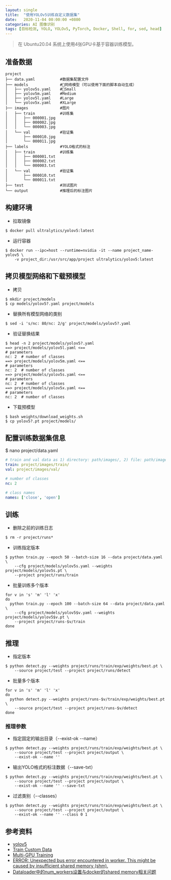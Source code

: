```yaml
---
layout: single
title:  "使用YOLOv5训练自定义数据集"
date:   2020-11-04 00:00:00 +0800
categories: AI 图像识别
tags: [目标检测, YOLO, YOLOv5, PyTorch, Docker, Shell, for, sed, head]
---
```


> 在 Ubuntu20.04 系统上使用4张GPU卡基于容器训练模型。

## 准备数据
```shell
project
├── data.yaml           #数据集配置文件
├── models              #网络模型（可以使用下面的脚本自动生成）
│   ├── yolov5s.yaml    #Small
│   ├── yolov5m.yaml    #Medium
│   ├── yolov5l.yaml    #Large
│   └── yolov5x.yaml    #XLarge
├── images              #图片
│   ├── train           #训练集
│   │   ├── 000001.jpg
│   │   ├── 000002.jpg
│   │   └── 000003.jpg
│   └── val             #验证集
│       ├── 000010.jpg
│       └── 000011.jpg
├── labels              #YOLO格式的标注
│   ├── train           #训练集
│   │   ├── 000001.txt
│   │   ├── 000002.txt
│   │   └── 000003.txt
│   └── val             #验证集
│       ├── 000010.txt
│       └── 000011.txt
├── test                #测试图片
└── output              #推理后的标注图片
```

## 构建环境
* 拉取镜像
```shell
$ docker pull ultralytics/yolov5:latest
```

* 运行容器
```shell
$ docker run --ipc=host --runtime=nvidia -it --name project_name-yolov5 \
    -v project_dir:/usr/src/app/project ultralytics/yolov5:latest
```

## 拷贝模型网络和下载预模型
* 拷贝
```shell
$ mkdir project/models
$ cp models/yolov5?.yaml project/models
```

* 替换所有模型网络的类别
```shell
$ sed -i 's/nc: 80/nc: 2/g' project/models/yolov5?.yaml
```

* 验证替换结果
```shell
$ head -n 2 project/models/yolov5?.yaml
==> project/models/yolov5l.yaml <==
# parameters
nc: 2  # number of classes
==> project/models/yolov5m.yaml <==
# parameters
nc: 2  # number of classes
==> project/models/yolov5s.yaml <==
# parameters
nc: 2  # number of classes
==> project/models/yolov5x.yaml <==
# parameters
nc: 2  # number of classes
```

* 下载预模型
```shell
$ bash weights/download_weights.sh
$ cp yolov5?.pt project/models/
```

## 配置训练数据集信息
$ nano project/data.yaml

```yaml
# train and val data as 1) directory: path/images/, 2) file: path/images.txt, or 3) list: [path1/images/, path2/images/]
train: project/images/train/
val: project/images/val/

# number of classes
nc: 2

# class names
names: ['close', 'open']
```

## 训练
* 删除之前的训练日志
```shell
$ rm -r project/runs*
```

* 训练指定版本
```shell
$ python train.py --epoch 50 --batch-size 16 --data project/data.yaml \
    --cfg project/models/yolov5s.yaml --weights project/models/yolov5s.pt \
    --project project/runs/train
```

* 批量训练多个版本
```shell
for v in 's' 'm' 'l' 'x'
do
  python train.py --epoch 100 --batch-size 64 --data project/data.yaml \
    --cfg project/models/yolov5$v.yaml --weights project/models/yolov5$v.pt \
    --project project/runs-$v/train
done
```

## 推理
* 指定版本
```shell
$ python detect.py --weights project/runs/train/exp/weights/best.pt \
    --source project/test --project project/runs/detect
```

* 批量多个版本
```shell
for v in 's' 'm' 'l' 'x'
do
  python detect.py --weights project/runs-$v/train/exp/weights/best.pt \
    --source project/test --project project/runs-$v/detect
done
```

### 推理参数
* 指定固定的输出目录（--exist-ok --name）
```shell
$ python detect.py --weights project/runs/train/exp/weights/best.pt \
    --source project/test --project project/output \
    --exist-ok --name ''
```

* 输出YOLO格式的标注数据（--save-txt）
```shell
$ python detect.py --weights project/runs/train/exp/weights/best.pt \
    --source project/test --project project/output \
    --exist-ok --name '' --save-txt
```

* 过滤类别（--classes）
```shell
$ python detect.py --weights project/runs/train/exp/weights/best.pt \
    --source project/test --project project/output \
    --exist-ok --name '' --class 0 1
```

## 参考资料
* [yolov5](https://github.com/ultralytics/yolov5)
* [Train Custom Data](https://github.com/ultralytics/yolov5/wiki/Train-Custom-Data)
* [Multi-GPU Training](https://github.com/ultralytics/yolov5/issues/475)
* [ERROR: Unexpected bus error encountered in worker. This might be caused by insufficient shared memory (shm).](https://github.com/ultralytics/yolov3/issues/283)
* [Dataloader中的num_workers设置与docker的shared memory相关问题](https://zhuanlan.zhihu.com/p/143914966)
